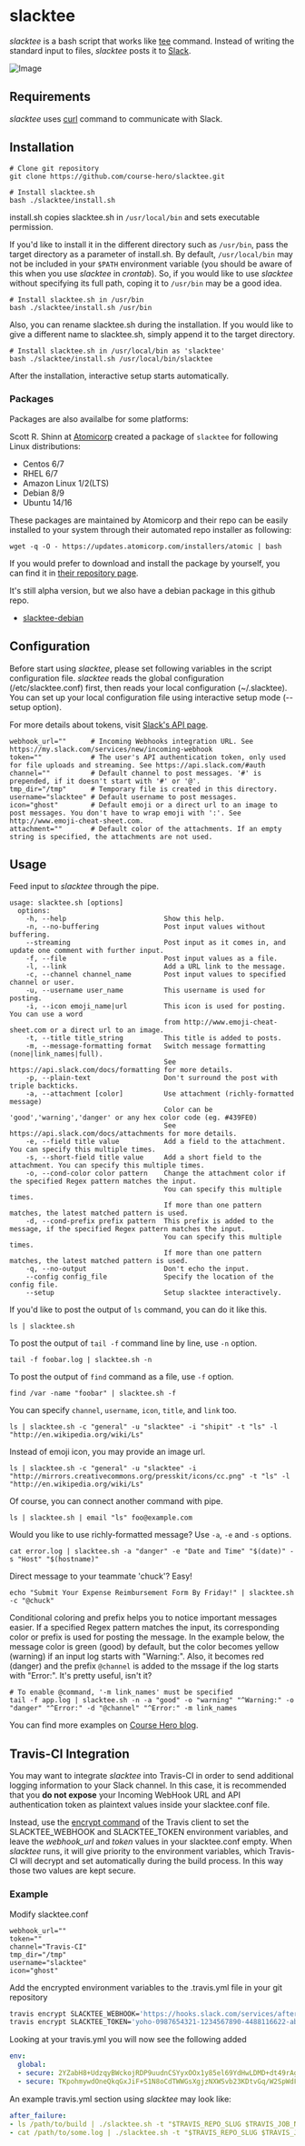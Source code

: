 # slacktee #

*slacktee* is a bash script that works like [tee](http://en.wikipedia.org/wiki/Tee_(command)) command.
Instead of writing the standard input to files, *slacktee* posts it to [Slack](https://slack.com/).

![Image](https://github.com/course-hero/slacktee/blob/slacktee-readme-images/slacktee_demo.gif)

Requirements
------------

*slacktee* uses [curl](http://curl.haxx.se/) command to communicate with Slack.

Installation
------------

```
# Clone git repository
git clone https://github.com/course-hero/slacktee.git

# Install slacktee.sh
bash ./slacktee/install.sh
```

install.sh copies slacktee.sh in `/usr/local/bin` and sets executable permission. 

If you'd like to install it in the different directory such as `/usr/bin`, pass the target directory as a parameter of install.sh. 
By default, `/usr/local/bin` may not be included in your `$PATH` environment variable (you should be aware of this when you use *slacktee* in *crontab*). So, if you would like to use *slacktee* without specifying its full path, coping it to `/usr/bin` may be a good idea.

```
# Install slacktee.sh in /usr/bin
bash ./slacktee/install.sh /usr/bin
```

Also, you can rename slacktee.sh during the installation. If you would like to give a different name to slacktee.sh, simply append it to the target directory.

```
# Install slacktee.sh in /usr/local/bin as 'slacktee'
bash ./slacktee/install.sh /usr/local/bin/slacktee
```

After the installation, interactive setup starts automatically.

### Packages ###
Packages are also availalbe for some platforms:

Scott R. Shinn at [Atomicorp](https://atomicorp.com/) created a package of `slacktee` for following Linux distributions:
- Centos 6/7
- RHEL 6/7
- Amazon Linux 1/2(LTS)
- Debian 8/9
- Ubuntu 14/16

These packages are maintained by Atomicorp and their repo can be easily installed to your system through their automated repo installer as following:
```
wget -q -O - https://updates.atomicorp.com/installers/atomic | bash
```
If you would prefer to download and install the package by yourself, you can find it in [their repository page](https://updates.atomicorp.com/channels/atomic/). 

It's still alpha version, but we also have a debian package in this github repo.
* [slacktee-debian](https://github.com/course-hero/slacktee-debian) 

Configuration
------------

Before start using *slacktee*, please set following variables in the script configuration file.
*slacktee* reads the global configuration (/etc/slacktee.conf) first, then reads your local configuration (~/.slacktee).
You can set up your local configuration file using interactive setup mode (--setup option).

For more details about tokens, visit [Slack's API page](https://api.slack.com/).

```
webhook_url=""      # Incoming Webhooks integration URL. See https://my.slack.com/services/new/incoming-webhook
token=""            # The user's API authentication token, only used for file uploads and streaming. See https://api.slack.com/#auth
channel=""          # Default channel to post messages. '#' is prepended, if it doesn't start with '#' or '@'.
tmp_dir="/tmp"      # Temporary file is created in this directory.
username="slacktee" # Default username to post messages.
icon="ghost"        # Default emoji or a direct url to an image to post messages. You don't have to wrap emoji with ':'. See http://www.emoji-cheat-sheet.com.
attachment=""       # Default color of the attachments. If an empty string is specified, the attachments are not used.
```

Usage
------------
Feed input to *slacktee* through the pipe.

```
usage: slacktee.sh [options]
  options:
    -h, --help                        Show this help.
    -n, --no-buffering                Post input values without buffering.
    --streaming                       Post input as it comes in, and update one comment with further input.
    -f, --file                        Post input values as a file.
    -l, --link                        Add a URL link to the message.
    -c, --channel channel_name        Post input values to specified channel or user.
    -u, --username user_name          This username is used for posting.
    -i, --icon emoji_name|url         This icon is used for posting. You can use a word
                                      from http://www.emoji-cheat-sheet.com or a direct url to an image.
    -t, --title title_string          This title is added to posts.
    -m, --message-formatting format   Switch message formatting (none|link_names|full).
                                      See https://api.slack.com/docs/formatting for more details.
    -p, --plain-text                  Don't surround the post with triple backticks.
    -a, --attachment [color]          Use attachment (richly-formatted message)
                                      Color can be 'good','warning','danger' or any hex color code (eg. #439FE0)
                                      See https://api.slack.com/docs/attachments for more details.
    -e, --field title value           Add a field to the attachment. You can specify this multiple times.
    -s, --short-field title value     Add a short field to the attachment. You can specify this multiple times.
    -o, --cond-color color pattern    Change the attachment color if the specified Regex pattern matches the input.
                                      You can specify this multiple times.
                                      If more than one pattern matches, the latest matched pattern is used.
    -d, --cond-prefix prefix pattern  This prefix is added to the message, if the specified Regex pattern matches the input.
                                      You can specify this multiple times.
                                      If more than one pattern matches, the latest matched pattern is used.
    -q, --no-output                   Don't echo the input.  
    --config config_file              Specify the location of the config file.
    --setup                           Setup slacktee interactively.
```

If you'd like to post the output of `ls` command, you can do it like this.

```
ls | slacktee.sh
```

To post the output of `tail -f` command line by line, use `-n` option.

```
tail -f foobar.log | slacktee.sh -n
```

To post the output of `find` command as a file, use `-f` option.

```
find /var -name "foobar" | slacktee.sh -f
```

You can specify `channel`, `username`, `icon`, `title`, and `link` too.

```
ls | slacktee.sh -c "general" -u "slacktee" -i "shipit" -t "ls" -l "http://en.wikipedia.org/wiki/Ls"
```

Instead of emoji icon, you may provide an image url.

```
ls | slacktee.sh -c "general" -u "slacktee" -i "http://mirrors.creativecommons.org/presskit/icons/cc.png" -t "ls" -l "http://en.wikipedia.org/wiki/Ls"
```

Of course, you can connect another command with pipe.

```
ls | slacktee.sh | email "ls" foo@example.com
```

Would you like to use richly-formatted message? Use `-a`, `-e` and `-s` options.

```
cat error.log | slacktee.sh -a "danger" -e "Date and Time" "$(date)" -s "Host" "$(hostname)"
```

Direct message to your teammate 'chuck'? Easy!

```
echo "Submit Your Expense Reimbursement Form By Friday!" | slacktee.sh -c "@chuck"
```

Conditional coloring and prefix helps you to notice important messages easier.
If a specified Regex pattern matches the input, its corresponding color or prefix is used for posting the message. In the example below, the message color is green (good) by default, but the color becomes yellow (warning) if an input log starts with "Warning:". Also, it becomes red (danger) and the prefix `@channel` is added to the mssage if the log starts with "Error:".
It's pretty useful, isn't it?

```
# To enable @command, '-m link_names' must be specified
tail -f app.log | slacktee.sh -n -a "good" -o "warning" "^Warning:" -o "danger" "^Error:" -d "@channel" "^Error:" -m link_names
```

You can find more examples on [Course Hero blog](http://www.coursehero.com/blog/2015/04/09/why-we-built-slacktee-a-custom-slack-integration/).

Travis-CI Integration
---------------------

You may want to integrate *slacktee* into Travis-CI in order to send additional
logging information to your Slack channel. In this case, it is recommended that
you **do not expose** your Incoming WebHook URL and API authentication token as
plaintext values inside your slacktee.conf file.

Instead, use the [encrypt command](https://github.com/travis-ci/travis.rb#encrypt)
of the Travis client to set the SLACKTEE\_WEBHOOK and SLACKTEE\_TOKEN
environment variables, and leave the *webhook_url* and *token* values
in your slacktee.conf empty. When *slacktee* runs, it will give priority to the
environment variables, which Travis-CI will decrypt and set automatically during
the build process. In this way those two values are kept secure.

### Example

Modify slacktee.conf
```
webhook_url=""
token=""
channel="Travis-CI"
tmp_dir="/tmp"
username="slacktee"
icon="ghost"
```

Add the encrypted environment variables to the .travis.yml file in your git
repository
```bash
travis encrypt SLACKTEE_WEBHOOK='https://hooks.slack.com/services/afternoonTEE/BMP2vsT72/ohNoDontTellUs' --add
travis encrypt SLACKTEE_TOKEN='yoho-0987654321-1234567890-4488116622-abc123' --add
```

Looking at your travis.yml you will now see the following added
```yaml
env:
  global:
  - secure: 2YZabH8+UdzqyBWckojRDP9uudnCSYyxOOx1y85el69YdHwLDMD+dt49rAgIrmCWsWCWpUZ0ZRWV8vU2VFMffIhmikiqG7VoKHuN5PyY8qBwr9hq/ZI8gdwgjgfRIGtv/U89BTjMmc1g/6nJkSvMtiSUSK3Lopg0JCyuZsiyhzs=
  - secure: TKpohmywdOneQkqGxJiF+S1N8oCdTWWGsXgjzNXWSvb23KDtvGq/W2SpWdFdwEHC9Y8NymoAPYRSW8MUQoiJ7NaQ1eZQuyx6/orjHpIgqiAuHrOSaMagzpKVG6Gtb87qDgov65ZOasyex1OtPQdfFtZBX67B6IVXkRPV+IA/+UX=
```

An example travis.yml section using *slacktee* may look like:
```yaml
after_failure:
- ls /path/to/build | ./slacktee.sh -t "$TRAVIS_REPO_SLUG $TRAVIS_JOB_NUMBER build directory"
- cat /path/to/some.log | ./slacktee.sh -t "$TRAVIS_REPO_SLUG $TRAVIS_JOB_NUMBER some.log"
```
